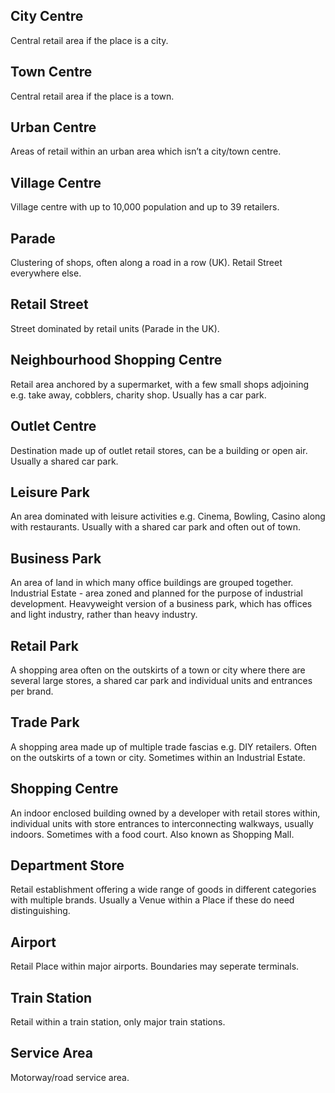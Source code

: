 ## City Centre
Central retail area if the place is a city.

## Town Centre
Central retail area if the place is a town.

## Urban Centre
Areas of retail within an urban area which isn’t a city/town centre.

## Village Centre
Village centre with up to 10,000 population and up to 39 retailers.



## Parade
Clustering of shops, often along a road in a row (UK). Retail Street everywhere else.

## Retail Street
Street dominated by retail units (Parade in the UK).



## Neighbourhood Shopping Centre
Retail area anchored by a supermarket, with a few small shops adjoining e.g. take away, cobblers, charity shop. Usually has a car park.

## Outlet Centre
Destination made up of outlet retail stores, can be a building or open air. Usually a shared car park.

## Leisure Park
An area dominated with leisure activities e.g. Cinema, Bowling, Casino along with restaurants. Usually with a shared car park and often out of town.

## Business Park
An area of land in which many office buildings are grouped together. Industrial Estate - area zoned and planned for the purpose of industrial development. Heavyweight version of a business park, which has offices and light industry, rather than heavy industry.

## Retail Park
A shopping area often on the outskirts of a town or city where there are several large stores, a shared car park and individual units and entrances per brand.

## Trade Park
A shopping area made up of multiple trade fascias e.g. DIY retailers. Often on the outskirts of a town or city. Sometimes within an Industrial Estate.



## Shopping Centre
An indoor enclosed building owned by a developer with retail stores within, individual units with store entrances to interconnecting walkways, usually indoors. Sometimes with a food court. Also known as Shopping Mall.

## Department Store
Retail establishment offering a wide range of goods in different categories with multiple brands. Usually a Venue within a Place if these do need distinguishing.



## Airport
Retail Place within major airports. Boundaries may seperate terminals.

## Train Station
Retail within a train station, only major train stations.

## Service Area
Motorway/road service area.
